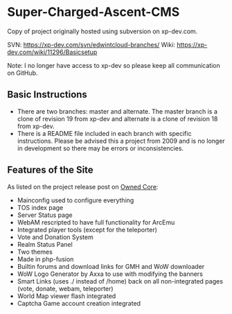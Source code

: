 # Super-Charged-Ascent-CMS
Copy of project originally hosted using subversion on xp-dev.com.

SVN: https://xp-dev.com/svn/edwintcloud-branches/
Wiki: https://xp-dev.com/wiki/11296/Basicsetup

Note: I no longer have access to xp-dev so please keep all communication on GitHub.

## Basic Instructions 
+ There are two branches: master and alternate. The master branch is a clone of revision 19 from xp-dev and alternate is a clone of revision 18 from xp-dev.
+ There is a README file included in each branch with specific instructions. Please be advised this a project from 2009 and is no longer in development so there may be errors or inconsistencies.

## Features of the Site

As listed on the project release post on [Owned Core](https://www.ownedcore.com/forums/world-of-warcraft/world-of-warcraft-emulator-servers/231704-release-progress-super-charged-ascent-cms.html):

- Mainconfig used to configure everything
- TOS index page 
- Server Status page
- WebAM rescripted to have full functionality for ArcEmu
- Integrated player tools (except for the teleporter)
- Vote and Donation System
- Realm Status Panel
- Two themes
- Made in php-fusion
- Builtin forums and download links for GMH and WoW downloader
- WoW Logo Generator by Axxa to use with modifying the banners
- Smart Links (uses ./ instead of /home) back on all non-integrated pages (vote, donate, webam, teleporter)
- World Map viewer flash integrated
- Captcha Game account creation integrated